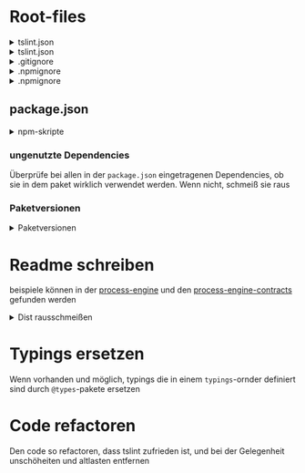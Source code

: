 # Root-files

<details>
<summary>tslint.json</summary>

**Das ist bereits automatisiert geschehen**

- installiere die tslint-config mit `npm install --save-dev @process-engine-js/tslint-config`
- lege eine `tslint.json` mit folgendem Inhalt an:
```
{
    "extends": "@process-engine-js/tslint-config"
}

```
</details>

<details>
<summary>tslint.json</summary>

**Das ist bereits automatisiert geschehen**

## tsconfig.json

Verwende folgende `tsconfig.json`: 

```
{
  "typingOptions": {
    "enableAutoDiscovery": true
  },
  "compilerOptions": {
    "module": "commonjs",
    "target": "es2017",
    "jsx": "react",
    "lib": [
      "es2017",
      "dom"
    ],
    "sourceMap": true,
    "experimentalDecorators": true
  }
}

```

</details>

<details>
<summary>.gitignore</summary>

**Das ist bereits automatisiert geschehen**

Verwende folgende `.gitignore`:

```
# Logs
logs
*.log
npm-debug.log*

# build directories
dist

# Grunt intermediate storage (http://gruntjs.com/creating-plugins#storing-task-files)
.grunt

# Dependency directories
node_modules

# Optional npm cache directory
.npm

# OSX-finder info-files
*.DS_Store

# IDE configs
.vscode
.idea/
*.iml
*.iws
.classpath
.project
.settings/

```

</details>

<details>
<summary>.npmignore</summary>

**Das ist bereits automatisiert geschehen**

Verwende folgende `.npmignore`:

```
# Logs
logs
*.log
npm-debug.log*

# Grunt intermediate storage (http://gruntjs.com/creating-plugins#storing-task-files)
.grunt

# Dependency directories
node_modules

# Optional npm cache directory
.npm

# OSX-finder info-files
*.DS_Store

# IDE configs
.vscode
.idea/
*.iml
*.iws
.classpath
.project
.settings/

```

</details>

<details>
<summary>.npmignore</summary>

**Das ist bereits automatisiert geschehen**

## gulpfile.js

Verwende folgende `gulpfile.js`. Wenn notwendig, füge `amd` bei den `compileToModules hinzu`:

```
'use strict';

const gulptraum = require('gulptraum');
const gulptraumTypescriptPlugin = require('gulptraum-typescript');
const tsconfig = require('tsconfig');

const buildSystemConfig = {};
const buildSystem = new gulptraum.BuildSystem(buildSystemConfig);

buildSystem.config = buildSystemConfig;

const tsConfigObj = tsconfig.loadSync('.');

const typeScriptConfig = Object.assign({
  compileToModules: ['commonjs']
}, tsConfigObj.config);

const gulp = require('gulp');

buildSystem
  .registerPlugin('typescript', gulptraumTypescriptPlugin, typeScriptConfig)
  .registerTasks(gulp);

```

</details>

## package.json

<details>
<summary>npm-skripte</summary>

**Das ist bereits automatisiert geschehen**

in der package.json sollen folgende Skripte eingefügt werden (siehe
[diesen Artikel](https://blog.greenkeeper.io/what-is-npm-s-prepublish-and-why-is-it-so-confusing-a948373e6be1)
und [diese Definition](https://docs.npmjs.com/misc/scripts#prepublish-and-prepare)):
```
{
  ...
  "scripts": {
    "build": "gulp build",
    "prepublishOnly": "npm run build"
  }
  ...
}
```
</details>

### ungenutzte Dependencies

Überprüfe bei allen in der `package.json` eingetragenen Dependencies, ob sie in dem paket wirklich
verwendet werden. Wenn nicht, schmeiß sie raus

### Paketversionen

<details>
<summary>Paketversionen</summary>

<details>
<summary>Third-party-Paketversionen</summary>

**Das ist bereits automatisiert geschehen**

Verwende in den dependencies der `package.json` die folgenden Paketversionen, falls das entsprechende
Paket verwendet wird:

Paket | Version
---|---
typescript | ^2.5.2
tslint | ^5.7.0
tsconfig | ^7.0.0
loggerhythm | ^1.0.1
sprintf-js | ^1.1.1
es6-promise | ^4.1.1
ajv | ^5.2.2
@types/node | ^8.0.27
eslint | ^4.6.1
eslint-config-5minds | ^0.1.0
bpmn-moddle | ^0.14.0

</details>

<details>
<summary>First-party-Paketversionen</summary>

**Das ist bereits automatisiert geschehen**

Dependencies auf die process-engine-eigenen Pakete müssen auf die folgenden Versionen geändert werden.
Wenn eines der Pakete grade bearbeitet wird, soll dessen Version auf die hier angegebene gesetzt werden,
nur ohne das `^`. zudem soll `utils` umbenannt werden

Paket | Version
---|---
bootstrapper_node | ^2.0.0
bootstrapper | ^2.0.0
core_contracts | ^2.0.0
core | ^2.0.0
data\_model\_contracts | ^2.0.0
data_model | ^2.0.0
datasource\_adapter\_base | ^2.0.0
datasource\_adapter\_localstorage | ^2.0.0
datasource\_adapter\_mongodb | ^2.0.0
datasource\_adapter\_orientdb | ^2.0.0
datasource\_adapter\_postgres | ^2.0.0
datasource\_adapter\_proxy | ^2.0.0
datasource\_adapter\_redis | ^2.0.0
datastore_contracts | ^2.0.0
datastore_http | ^2.0.0
datastore\_messagebus\_contracts | ^2.0.0
datastore_messagebus | ^2.0.0
datastore | ^2.0.0
demo_frontend | ^2.0.0
demo | ^2.0.0
event\_aggregator\_contracts | ^2.0.0
event_aggregator | ^2.0.0
feature_contracts | ^2.0.0
feature | ^2.0.0
frontend_contracts | ^2.0.0
frontend_http | ^2.0.0
frontend_mui | ^2.0.0
frontend\_react\_plugin\_process\_manager | ^2.0.0
frontend | ^2.0.0
graphiql_contracts | ^2.0.0
graphiql_http | ^2.0.0
graphiql | ^2.0.0
http_contracts | ^2.0.0
http_extension | ^2.0.0
http_node | ^2.0.0
http | ^2.0.0
iam_browser | ^2.0.0
iam_contracts | ^2.0.0
iam_http | ^2.0.0
iam | ^2.0.0
invocation_contracts | ^2.0.0
invocation | ^2.0.0
messagebus\_adapter\_faye\_browser | ^2.0.0
messagebus\_adapter\_faye | ^2.0.0
messagebus\_adapter\_local | ^2.0.0
messagebus_contracts | ^2.0.0
messagebus_http | ^2.0.0
messagebus | ^2.0.0
metadata_contracts | ^2.0.0
metadata | ^2.0.0
pki\_service\_contracts | ^2.0.0
pki_service | ^2.0.0
process\_engine\_client\_api | ^2.0.0
process\_engine\_client\_processable\_react | ^2.0.0
process\_engine\_contracts | ^3.0.0
process\_engine\_http | ^3.0.0
process_engine | ^3.0.0
process\_repository\_browser | ^2.0.0
process_repository | ^3.0.0
routing_contracts | ^2.0.0
routing | ^2.0.0
security\_service\_contracts | ^1.0.0
security_service | ^2.0.0
services_contracts | ^2.0.0
services | ^2.0.0
timing_contracts | ^2.0.0
timing | ^2.0.0
utils -> ??? | ^2.0.0
validation_contracts | ^2.0.0
validation | ^2.0.0

</details>

</details>

# Readme schreiben

beispiele können in der [process-engine](https://github.com/ProcessEngineJS/process_engine/tree/feature/readme) und den [process-engine-contracts](https://github.com/ProcessEngineJS/process_engine_contracts/tree/feature/readme) gefunden werden

<details>
<summary>Dist rausschmeißen</summary>

**Das ist bereits automatisiert geschehen**

Einfach den dist-Ordner löschen

</details>

# Typings ersetzen

Wenn vorhanden und möglich, typings die in einem `typings`-ornder definiert sind durch `@types`-pakete ersetzen

# Code refactoren

Den code so refactoren, dass tslint zufrieden ist, und bei der Gelegenheit unschöheiten und altlasten entfernen
